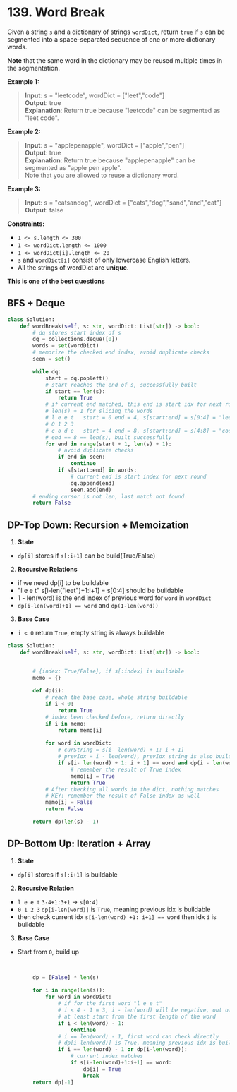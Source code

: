 # 139. Word Break

Given a string `s` and a dictionary of strings `wordDict`, return `true` if `s` can be segmented into a space-separated sequence of one or more dictionary words.

**Note** that the same word in the dictionary may be reused multiple times in the segmentation.


**Example 1:**

>**Input**: s = "leetcode", wordDict = ["leet","code"]  
**Output**: true  
**Explanation**: Return true because "leetcode" can be segmented as "leet code".  


**Example 2:**

>**Input**: s = "applepenapple", wordDict = ["apple","pen"]  
**Output**: true  
**Explanation**: Return true because "applepenapple" can be segmented as "apple pen apple".  
Note that you are allowed to reuse a dictionary word.  

**Example 3:**

>**Input**: s = "catsandog", wordDict = ["cats","dog","sand","and","cat"]    
**Output**: false  


**Constraints:**

* `1 <= s.length <= 300`
* `1 <= wordDict.length <= 1000`
* `1 <= wordDict[i].length <= 20`
* `s` and `wordDict[i]` consist of only lowercase English letters.
* All the strings of wordDict are **unique**.

**This is one of the best questions**

## BFS + Deque

```python
class Solution:
    def wordBreak(self, s: str, wordDict: List[str]) -> bool:
        # dq stores start index of s
        dq = collections.deque([0])
        words = set(wordDict)
        # memorize the checked end index, avoid duplicate checks
        seen = set()

        while dq:
            start = dq.popleft()
            # start reaches the end of s, successfully built
            if start == len(s):
                return True
            # if current end matched, this end is start idx for next round
            # len(s) + 1 for slicing the words
            # l e e t   start = 0 end = 4, s[start:end] = s[0:4] = "leet"
            # 0 1 2 3
            # c o d e   start = 4 end = 8, s[start:end] = s[4:8] = "code"
            # end == 8 == len(s), built successfully
            for end in range(start + 1, len(s) + 1):
                # avoid duplicate checks
                if end in seen:
                    continue
                if s[start:end] in words:
                    # current end is start index for next round
                    dq.append(end)
                    seen.add(end)
        # ending cursor is not len, last match not found
        return False
```

## DP-Top Down: Recursion + Memoization


1. **State**
* `dp[i]` stores if `s[:i+1]` can be build(True/False)
2. **Recursive Relations**
* if we need dp[i] to be buildable
* "l e e t" s[i-len("leet")+1:i+1] = s[0:4] should be buildable
* 1 - len(word) is the end index of previous word
for `word` in `wordDict`
* `dp[i-len(word)+1] == word` and `dp(1-len(word))`  
3. **Base Case** 
* `i < 0` return `True`, empty string is always buildable

```python
class Solution:
    def wordBreak(self, s: str, wordDict: List[str]) -> bool:


        # {index: True/False}, if s[:index] is buildable
        memo = {}
    
        def dp(i):
            # reach the base case, whole string buildable
            if i < 0:
                return True
            # index been checked before, return directly
            if i in memo:
                return memo[i]
            
            for word in wordDict:
                # curString = s[i- len(word) + 1: i + 1]
                # prevIdx = i - len(word), prevIdx string is also buildable
                if s[i- len(word) + 1: i + 1] == word and dp(i - len(word)):
                    # remember the result of True index 
                    memo[i] = True
                    return True
            # After checking all words in the dict, nothing matches
            # KEY: remember the result of False index as well
            memo[i] = False
            return False

        return dp(len(s) - 1)
```

## DP-Bottom Up: Iteration + Array

1. **State**
* `dp[i]` stores if `s[:i+1]` is buildable
2. **Recursive Relation**
* `l e e t`   `3-4+1:3+1` -> `s[0:4]`
* `0 1 2 3`
`dp[i-len(word)]` is `True`, meaning previous idx is buildable 
* then check current idx `s[i-len(word) +1: i+1] == word` then idx `i` is buildable
3. **Base Case**
* Start from `0`, build up

```python

        
        dp = [False] * len(s)
        
        for i in range(len(s)):
            for word in wordDict:
                # if for the first word "l e e t"
                # i < 4 - 1 = 3, i - len(word) will be negative, out of bounds
                # at least start from the first length of the word
                if i < len(word) - 1:
                    continue
                # i == len(word) - 1, first word can check directly
                # dp[i-len(word)] is True, meaning previous idx is buildable
                if i == len(word) - 1 or dp[i-len(word)]:
                    # current index matches
                    if s[i-len(word)+1:i+1] == word:
                        dp[i] = True
                        break
        return dp[-1]
```
